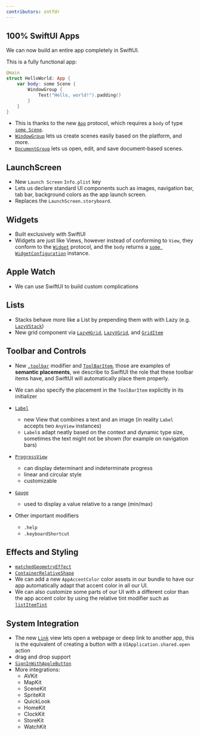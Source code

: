 ```yaml
---
contributors: zntfdr
---
```


## 100% SwiftUI Apps
We can now build an entire app completely in SwiftUI.

This is a fully functional app:

```swift
@main
struct HelloWorld: App {
    var body: some Scene {
        WindowGroup {
            Text("Hello, world!").padding()
        }
    }
}
```

- This is thanks to the new [`App`][appDoc] protocol, which requires a `body` of type [`some Scene`][sceneDoc].
- [`WindowGroup`][winDoc] lets us create scenes easily based on the platform, and more.
- [`DocumentGroup`][docDoc] lets us open, edit, and save document-based scenes.

## LaunchScreen
- New `Launch Screen` `Info.plist` key
- Lets us declare standard UI components such as images, navigation bar, tab bar, background colors as the app launch screen. 
- Replaces the `LaunchScreen.storyboard`.

## Widgets
- Built exclusively with SwiftUI
- Widgets are just like Views, however instead of conforming to `View`, they conform to the [`Widget`][widgetDoc] protocol, and the `body` returns a [`some WidgetConfiguration`][wiConf] instance. 

## Apple Watch
- We can use SwiftUI to build custom complications


## Lists
- Stacks behave more like a List by prepending them with with Lazy (e.g. [`LazyVStack`][lazyvstack])
- New grid component via [`LazyHGrid`][lazyHGrid], [`LazyVGrid`][lazyVGrid], and [`GridItem`][GridItem]

## Toolbar and Controls
- New [`.toolbar`][tbDoc] modifier and [`ToolBarItem`][tbitem], those are examples of **semantic placements**, we describe to SwiftUI the role that these toolbar items have, and SwiftUI will automatically place them properly.
- We can also specify the placement in the `ToolBarItem` explicitly in its initializer

- [`Label`][labelDoc]
    - new View that combines a text and an image (in reality `Label` accepts two `AnyView` instances)
    - `Label`s adapt neatly based on the context and dynamic type size, sometimes the text might not be shown (for example on navigation bars)

- [`ProgressView`][proViewDoc]
    - can display determinant and indeterminate progress
    - linear and circular style
    - customizable

- [`Gauge`][gaugeDoc]
    - used to display a value relative to a range (min/max)

- Other important modifiers
    - `.help`
    - `.keyboardShortcut`

## Effects and Styling
- [`matchedGeometryEffect`][mgeDoc]
- [`ContainerRelativeShape`][crsDoc]
- We can add a new `AppAccentColor` color assets in our bundle to have our app automatically adapt that accent color in all our UI.
- We can also customize some parts of our UI with a different color than the app accent color by using the relative tint modifier such as [`listItemTint`][lit]

## System Integration
- The new [`Link`][lv] view lets open a webpage or deep link to another app, this is the equivalent of creating a button with a `UIApplication.shared.open` action
- drag and drop support
- [`SignInWithAppleButton`][signIn]
- More integrations:
    - AVKit
    - MapKit
    - SceneKit
    - SpriteKit
    - QuickLook
    - HomeKit
    - ClockKit
    - StoreKit
    - WatchKit

[appDoc]:  https://developer.apple.com/documentation/swiftui/app
[sceneDoc]: https://developer.apple.com/documentation/swiftui/scene
[winDoc]: https://developer.apple.com/documentation/swiftui/windowgroup
[docDoc]: https://developer.apple.com/documentation/swiftui/documentgroup
[widgetDoc]: https://developer.apple.com/documentation/swiftui/widget
[wiConf]: https://developer.apple.com/documentation/swiftui/widgetconfiguration 
[tbDoc]: https://developer.apple.com/documentation/swiftui/view/toolbar(content:)  
[tbitem]: https://developer.apple.com/documentation/swiftui/toolbaritem 
[labelDoc]: https://developer.apple.com/documentation/swiftui/label
[proViewDoc]: https://developer.apple.com/documentation/swiftui/progressview 
[gaugeDoc]: https://developer.apple.com/documentation/swiftui/gauge 
[mgeDoc]: https://developer.apple.com/documentation/swiftui/view/matchedgeometryeffect(id:in:properties:anchor:issource:) 
[crsDoc]: https://developer.apple.com/documentation/swiftui/containerrelativeshape 
[lit]: https://developer.apple.com/documentation/swiftui/view/listitemtint(_:)-12mbh 
[lv]: https://developer.apple.com/documentation/swiftui/link 
[signIn]: https://developer.apple.com/documentation/swiftui/signinwithapplebutton 
[lazyvstack]: https://developer.apple.com/documentation/swiftui/lazyvstack 
[lazyHGrid]: https://developer.apple.com/documentation/swiftui/lazyhgrid
[lazyVGrid]: https://developer.apple.com/documentation/swiftui/lazyvgrid
[GridItem]: https://developer.apple.com/documentation/swiftui/griditem
